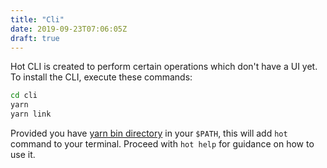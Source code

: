```yaml
---
title: "Cli"
date: 2019-09-23T07:06:05Z
draft: true
---
```


Hot CLI is created to perform certain operations which don't have a UI yet. To install the CLI,
execute these commands:

```sh
cd cli
yarn
yarn link
```

Provided you have [yarn bin directory](https://yarnpkg.com/lang/en/docs/cli/global/) in your `$PATH`, this will add `hot` command to your terminal.
Proceed with `hot help` for guidance on how to use it.
